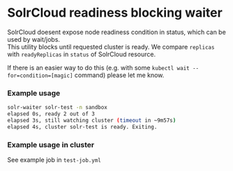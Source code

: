# SolrCloud readiness blocking waiter

SolrCloud doesent expose node readiness condition in status, which can be used by wait/jobs.  
This utility blocks until requested cluster is ready. We compare `replicas` with `readyReplicas` in `status` of SolrCloud resource.  

If there is an easier way to do this (e.g. with some `kubectl wait --for=condition=[magic]` command) please let me know.


### Example usage
```sh
solr-waiter solr-test -n sandbox                                                                                        gke_personal/sandbox
elapsed 0s, ready 2 out of 3
elapsed 3s, still watching cluster (timeout in ~9m57s)
elapsed 4s, cluster solr-test is ready. Exiting.
```

### Example usage in cluster
See example job in `test-job.yml`